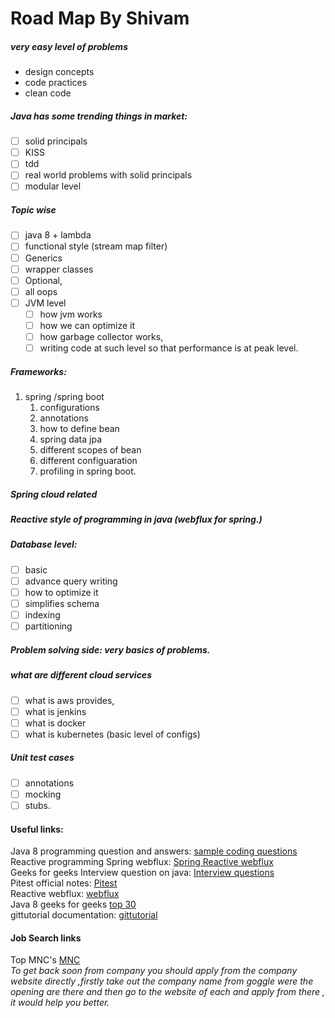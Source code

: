# Road Map By Shivam
##### very easy level of problems
- design concepts
- code practices
- clean code
##### Java has some trending things in market:
- [ ] solid principals
- [ ] KISS
- [ ] tdd
- [ ] real world problems with solid principals
- [ ] modular level
##### Topic wise
- [ ] java 8 + lambda
- [ ] functional style (stream map filter)
- [ ] Generics
- [ ] wrapper classes
- [ ] Optional,
- [ ] all oops
- [ ] JVM level
    - [ ] how jvm works
    - [ ] how we can optimize it
    - [ ] how garbage collector works,
    - [ ] writing code at such level so that performance is at peak level.

##### Frameworks:
1. spring /spring boot
    1. configurations
    2. annotations
    3. how to define bean
    4. spring data jpa
    5. different scopes of bean
    6. different configuaration
    7. profiling in spring boot.

##### Spring cloud related
##### Reactive style of programming in java (webflux for spring.)
##### Database level:
- [ ] basic
- [ ] advance query writing
- [ ] how to optimize it
- [ ] simplifies schema
- [ ] indexing
- [ ] partitioning

##### Problem solving side: very basics of problems.
##### what are different cloud services
- [ ] what is aws provides,
- [ ] what is jenkins
- [ ] what is docker
- [ ] what is kubernetes (basic level of configs)
##### Unit test cases
- [ ] annotations
- [ ] mocking
- [ ] stubs.

#### Useful links:
Java 8 programming question and answers: [sample coding questions](https://javaconceptoftheday.com/java-8-interview-sample-coding-questions/) <br>
Reactive programming Spring webflux: [Spring Reactive webflux](https://www.inexture.com/guide-to-spring-reactive-programming-using-webflux/#:~:text=Reactive%20programming%20is%20about%20handling,model%20might%20seem%20more%20straightforward.) <br>
Geeks for geeks Interview question on java: [Interview questions](https://www.geeksforgeeks.org/java-interview-questions/) <br>
Pitest official notes: [Pitest](https://pitest.org/quickstart/basic_concepts/) <br>
Reactive webflux: [webflux](https://medium.com/pictet-technologies-blog/reactive-programming-with-spring-data-r2dbc-ee9f1c24848b) <br>
Java 8 geeks for geeks [top 30](https://www.geeksforgeeks.org/java-8-interview-questions-and-answers/) <br>
gittutorial documentation: [gittutorial](https://git-scm.com/docs/gittutoriali) <br>


#### Job Search links
Top MNC's [MNC](https://www.sapopenings.com/top-companies-career-page-links/) </br>
*To get back soon from company you should apply from the company website directly ,firstly take out the company name from goggle were the opening are there and then go to the website of each and apply from there , it would help you better.*
